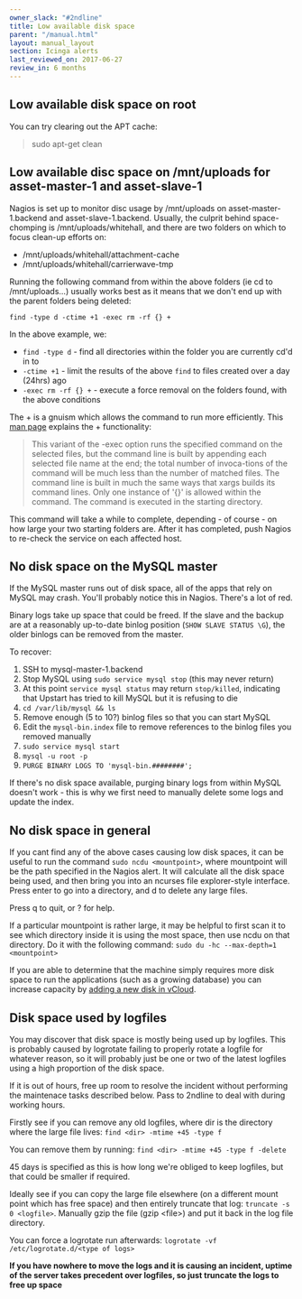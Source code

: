 ```yaml
---
owner_slack: "#2ndline"
title: Low available disk space
parent: "/manual.html"
layout: manual_layout
section: Icinga alerts
last_reviewed_on: 2017-06-27
review_in: 6 months
---
```


## Low available disk space on root

You can try clearing out the APT cache:

> sudo apt-get clean

## Low available disc space on /mnt/uploads for asset-master-1 and asset-slave-1

Nagios is set up to monitor disc usage by /mnt/uploads on
asset-master-1.backend and asset-slave-1.backend. Usually, the culprit
behind space-chomping is /mnt/uploads/whitehall, and there are two
folders on which to focus clean-up efforts on:

-   /mnt/uploads/whitehall/attachment-cache
-   /mnt/uploads/whitehall/carrierwave-tmp

Running the following command from within the above folders (ie cd to
/mnt/uploads...) usually works best as it means that we don't end up
with the parent folders being deleted:

`find -type d -ctime +1 -exec rm -rf {} +`

In the above example, we:

-   `find -type d` - find all directories within the folder you are
    currently cd'd in to
-   `-ctime +1` - limit the results of the above `find` to files created
    over a day (24hrs) ago
-   `-exec rm -rf {} +` - execute a force removal on the folders found,
    with the above conditions

The + is a gnuism which allows the command to run more efficiently. This
[man page](http://unixhelp.ed.ac.uk/CGI/man-cgi?find) explains the +
functionality:

> This variant of the -exec option runs the specified command on the
> selected files, but the command line is built by appending each
> selected file name at the end; the total number of invoca-tions of the
> command will be much less than the number of matched files. The
> command line is built in much the same ways that xargs builds its
> command lines. Only one instance of '{}' is allowed within the
> command. The command is executed in the starting directory.

This command will take a while to complete, depending - of course - on
how large your two starting folders are. After it has completed, push
Nagios to re-check the service on each affected host.

## No disk space on the MySQL master

If the MySQL master runs out of disk space, all of the apps that rely on
MySQL may crash. You'll probably notice this in Nagios. There's a lot of
red.

Binary logs take up space that could be freed. If the slave and the
backup are at a reasonably up-to-date binlog position
(`SHOW SLAVE STATUS \G`), the older binlogs can be removed from the
master.

To recover:

1.  SSH to mysql-master-1.backend
2.  Stop MySQL using `sudo service mysql stop` (this may never return)
3.  At this point `service mysql status` may return `stop/killed`,
    indicating that Upstart has tried to kill MySQL but it is refusing
    to die
4.  `cd /var/lib/mysql && ls`
5.  Remove enough (5 to 10?) binlog files so that you can start MySQL
6.  Edit the `mysql-bin.index` file to remove references to the binlog
    files you removed manually
7.  `sudo service mysql start`
8.  `mysql -u root -p`
9.  `PURGE BINARY LOGS TO 'mysql-bin.########';`

If there's no disk space available, purging binary logs from within
MySQL doesn't work - this is why we first need to manually delete some
logs and update the index.

## No disk space in general

If you cant find any of the above cases causing low disk spaces, it can
be useful to run the command `sudo ncdu <mountpoint>`, where mountpoint
will be the path specified in the Nagios alert. It will calculate all
the disk space being used, and then bring you into an ncurses file
explorer-style interface. Press enter to go into a directory, and d to
delete any large files.

Press q to quit, or ? for help.

If a particular mountpoint is rather large, it may be helpful to first
scan it to see which directory inside it is using the most space, then
use ncdu on that directory. Do it with the following command:
`sudo du -hc --max-depth=1 <mountpoint>`

If you are able to determine that the machine simply requires more disk space
to run the applications (such as a growing database) you can increase capacity
by [adding a new disk in vCloud](../adding-disks-in-vcloud.html).

## Disk space used by logfiles

You may discover that disk space is mostly being used up by logfiles.
This is probably caused by logrotate failing to properly rotate a
logfile for whatever reason, so it will probably just be one or two of
the latest logfiles using a high proportion of the disk space.

If it is out of hours, free up room to resolve the incident without
performing the maintenace tasks described below. Pass to 2ndline to deal
with during working hours.

Firstly see if you can remove any old logfiles, where dir is the
directory where the large file lives: `find <dir> -mtime +45 -type f`

You can remove them by running: `find <dir> -mtime +45 -type f -delete`

45 days is specified as this is how long we're obliged to keep logfiles,
but that could be smaller if required.

Ideally see if you can copy the large file elsewhere (on a different
mount point which has free space) and then entirely truncate that log:
`truncate -s 0 <logfile>`. Manually gzip the file (gzip &lt;file&gt;)
and put it back in the log file directory.

You can force a logrotate run afterwards:
`logrotate -vf /etc/logrotate.d/<type of logs>`

**If you have nowhere to move the logs and it is causing an incident,
uptime of the server takes precedent over logfiles, so just truncate the
logs to free up space**
